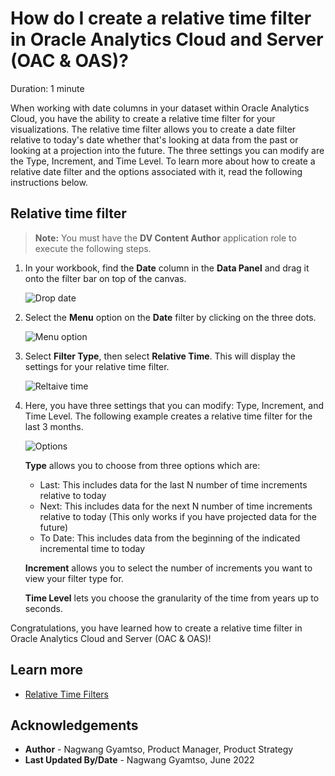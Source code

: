 # How do I create a relative time filter in Oracle Analytics Cloud and Server (OAC & OAS)?

Duration: 1 minute

When working with date columns in your dataset within Oracle Analytics Cloud, you have the ability to create a relative time filter for your visualizations. The relative time filter allows you to create a date filter relative to today's date whether that's looking at data from the past or looking at a projection into the future. The three settings you can modify are the Type, Increment, and Time Level. To learn more about how to create a relative date filter and the options associated with it, read the following instructions below.

[](youtube:kQfkOPXE1Vg:large)

## Relative time filter
>**Note:** You must have the **DV Content Author** application role to execute the following steps.

1. In your workbook, find the **Date** column in the **Data Panel** and drag it onto the filter bar on top of the canvas.

    ![Drop date](images/drop-date.png)

2. Select the **Menu** option on the **Date** filter by clicking on the three dots.

    ![Menu option](images/date-menu.png)

3. Select **Filter Type**, then select **Relative Time**. This will display the settings for your relative time filter.

    ![Reltaive time](images/relative-time.png)

4. Here, you have three settings that you can modify: Type, Increment, and Time Level. The following example creates a relative time filter for the last 3 months.

    ![Options](images/options.png)

    **Type** allows you to choose from three options which are:
    * Last: This includes data for the last N number of time increments relative to today
    * Next: This includes data for the next N number of time increments relative to today (This only works if you have projected data for the future)
    * To Date: This includes data from the beginning of the indicated incremental time to today

    **Increment** allows you to select the number of increments you want to view your filter type for.

    **Time Level** lets you choose the granularity of the time from years up to seconds.

Congratulations, you have learned how to create a relative time filter in Oracle Analytics Cloud and Server (OAC & OAS)!

## Learn more

* [Relative Time Filters](https://www.wegobeyond.co.uk/oracle-analytics-cloud-105-2-new-feature-focus-relative-time-filters/)

## Acknowledgements
* **Author** - Nagwang Gyamtso, Product Manager, Product Strategy
* **Last Updated By/Date** - Nagwang Gyamtso,  June 2022
